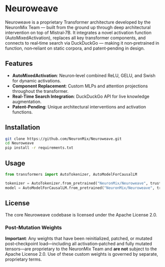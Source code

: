 # Neuroweave

Neuroweave is a proprietary Transformer architecture developed by the NeuronMix Team — built from the ground up through deep architectural intervention on top of Mistral‑7B. It integrates a novel activation function (AutoMixedActivation), replaces all key transformer components, and connects to real‑time search via DuckDuckGo — making it non‑pretrained in function, non‑reliant on static corpora, and patent‑pending in design.

## Features

- **AutoMixedActivation**: Neuron‑level combined ReLU, GELU, and Swish for dynamic activations.
- **Component Replacement**: Custom MLPs and attention projections throughout the transformer.
- **Real‑Time Search Integration**: DuckDuckGo API for live knowledge augmentation.
- **Patent‑Pending**: Unique architectural interventions and activation functions.

## Installation

```bash
git clone https://github.com/NeuronMix/Neuroweave.git
cd Neuroweave
pip install -r requirements.txt
```

## Usage

```python
from transformers import AutoTokenizer, AutoModelForCausalLM

tokenizer = AutoTokenizer.from_pretrained("NeuronMix/Neuroweave", trust_remote_code=True)
model = AutoModelForCausalLM.from_pretrained("NeuronMix/Neuroweave", trust_remote_code=True)
```

## License

The core Neuroweave codebase is licensed under the Apache License 2.0.

### Post‑Mutation Weights

**Important**: Any weights that have been reinitialized, patched, or mutated post‑checkpoint load—including all activation‑patched and fully mutated tensors—are proprietary to the NeuronMix Team and **are not** subject to the Apache License 2.0. Use of these custom weights is governed by separate, proprietary terms.

